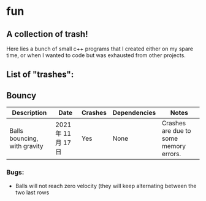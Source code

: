 # fun
##  A collection of trash!
Here lies a bunch of small c++ programs that I created either on my spare time, or when I wanted to code but was exhausted from other projects.
## List of "trashes":
## Bouncy

| Description | Date | Crashes | Dependencies | Notes |
| - | - | - | - | - |
| Balls bouncing, with gravity | 2021年 11月 17日 | Yes | None | Crashes are due to some memory errors. |

### Bugs:
 - Balls will not reach zero velocity (they will keep alternating between the two last rows
